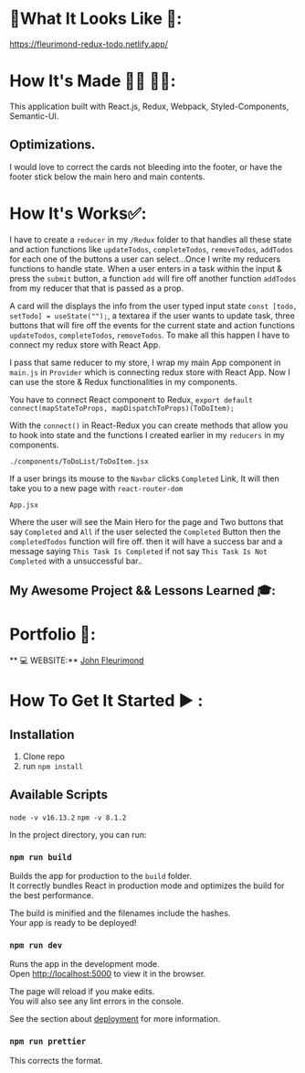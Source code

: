 # :checkered_flag:What It Looks Like :checkered_flag:: 

https://fleurimond-redux-todo.netlify.app/

# How It's Made :nut_and_bolt:🔨 :hammer::wrench::
 This application built with React.js, Redux, Webpack, Styled-Components, Semantic-UI.

## Optimizations.
I would love to correct the cards not bleeding into the footer, or have the footer stick below the main hero and main contents.

# How It's Works:white_check_mark::
I have to create a `reducer` in my `/Redux` folder to that handles all these state and action functions like `updateTodos`, `completeTodos`, `removeTodos`, `addTodos` for each one of the buttons a user can select...Once I write my reducers functions to handle state. When a user enters in a task within the input & press the  `submit` button, a function `add` will fire off another function `addTodos` from my reducer that that is passed as a prop.



 A card will the displays the info from the user typed input state `const [todo, setTodo] = useState("");`, a textarea if the user wants to update task, three buttons that will fire off the events for the current state and action functions `updateTodos`, `completeTodos`, `removeTodos`. To make all this happen I have to connect my redux store with React App.

I pass that same reducer to my store, I wrap my main App component in `main.js` in `Provider` which is connecting redux store with React App. Now I can use the store & Redux functionalities in my components. 

You have to connect React component to Redux, 
`export default connect(mapStateToProps, mapDispatchToProps)(ToDoItem);`

With the `connect()` in React-Redux you can create methods that allow you to hook into state and the functions I created earlier in my `reducers` in my components.

`./components/ToDoList/ToDoItem.jsx`


If a user brings its mouse to the `Navbar` clicks `Completed` Link, It will then take you to a new page with `react-router-dom` 

`App.jsx`



Where the user will see the Main Hero for the page and Two buttons that say `Completed` and `All` if the user selected the `Completed` Button then the `completedTodos` function will fire off. then it will have a success bar and a message saying `This Task Is Completed` if not say `This Task Is Not Completed` with a unsuccessful bar..
## My Awesome Project && Lessons Learned :mortar_board::



# Portfolio :open_file_folder::

** :computer:   WEBSITE:** [John Fleurimond](http://johnfleurimond.com)

# How To Get It Started :arrow_forward: :

## Installation

1. Clone repo
2. run `npm install`

## Available Scripts
 `node -v v16.13.2`
 `npm -v 8.1.2`

In the project directory, you can run:

### `npm run build`

Builds the app for production to the `build` folder.<br>
It correctly bundles React in production mode and optimizes the build for the best performance.

The build is minified and the filenames include the hashes.<br>
Your app is ready to be deployed!


### `npm run dev`

Runs the app in the development mode.<br>
Open [http://localhost:5000](http://localhost:5000) to view it in the browser.

The page will reload if you make edits.<br>
You will also see any lint errors in the console.

See the section about [deployment](#deployment) for more information.

### `npm run prettier`
This corrects the format.
